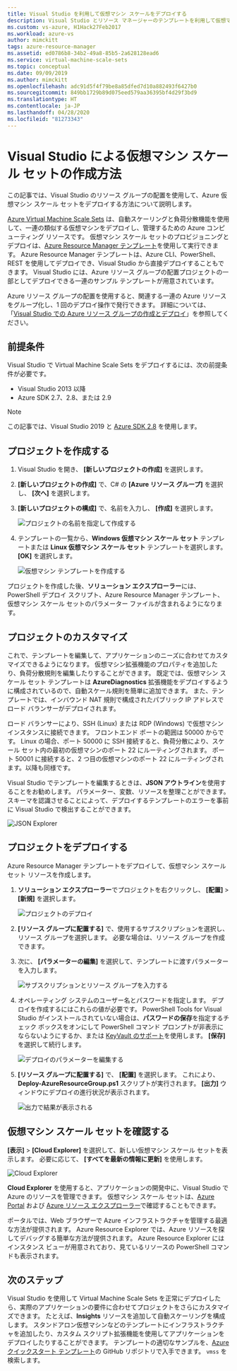 ```yaml
---
title: Visual Studio を利用して仮想マシン スケールをデプロイする
description: Visual Studio とリソース マネージャーのテンプレートを利用して仮想マシン スケール セットをデプロイする
ms.custom: vs-azure, H1Hack27Feb2017
ms.workload: azure-vs
author: mimckitt
tags: azure-resource-manager
ms.assetid: ed0786b8-34b2-49a8-85b5-2a628128ead6
ms.service: virtual-machine-scale-sets
ms.topic: conceptual
ms.date: 09/09/2019
ms.author: mimckitt
ms.openlocfilehash: adc91d5f4f79be8a85dfed7d10a882493f6427b0
ms.sourcegitcommit: 849bb1729b89d075eed579aa36395bf4d29f3bd9
ms.translationtype: HT
ms.contentlocale: ja-JP
ms.lasthandoff: 04/28/2020
ms.locfileid: "81273343"
---
```

# <a name="how-to-create-a-virtual-machine-scale-set-with-visual-studio"></a>Visual Studio による仮想マシン スケール セットの作成方法

この記事では、Visual Studio のリソース グループの配置を使用して、Azure 仮想マシン スケール セットをデプロイする方法について説明します。

[Azure Virtual Machine Scale Sets](https://azure.microsoft.com/blog/azure-vm-scale-sets-public-preview/) は、自動スケーリングと負荷分散機能を使用して、一連の類似する仮想マシンをデプロイし、管理するための Azure コンピューティング リソースです。 仮想マシン スケール セットのプロビジョニングとデプロイは、[Azure Resource Manager テンプレート](https://github.com/Azure/azure-quickstart-templates)を使用して実行できます。 Azure Resource Manager テンプレートは、Azure CLI、PowerShell、REST を使用してデプロイでき、Visual Studio から直接デプロイすることもできます。 Visual Studio には、Azure リソース グループの配置プロジェクトの一部としてデプロイできる一連のサンプル テンプレートが用意されています。

Azure リソース グループの配置を使用すると、関連する一連の Azure リソースをグループ化し、1 回のデプロイ操作で発行できます。 詳細については、「[Visual Studio での Azure リソース グループの作成とデプロイ](../vs-azure-tools-resource-groups-deployment-projects-create-deploy.md)」を参照してください。

## <a name="prerequisites"></a>前提条件

Visual Studio で Virtual Machine Scale Sets をデプロイするには、次の前提条件が必要です。

* Visual Studio 2013 以降
* Azure SDK 2.7、2.8、または 2.9

>[!NOTE]
>この記事では、Visual Studio 2019 と [Azure SDK 2.8](https://azure.microsoft.com/blog/announcing-the-azure-sdk-2-8-for-net/) を使用します。

## <a name="create-a-project"></a>プロジェクトを作成する<a name="creating-a-project"></a> 

1. Visual Studio を開き、 **[新しいプロジェクトの作成]** を選択します。

1. **[新しいプロジェクトの作成]** で、C# の **[Azure リソース グループ]** を選択し、 **[次へ]** を選択します。

1. **[新しいプロジェクトの構成]** で、名前を入力し、 **[作成]** を選択します。

    ![プロジェクトの名前を指定して作成する](media/virtual-machine-scale-sets-vs-create/configure-azure-resource-group.png)

1. テンプレートの一覧から、**Windows 仮想マシン スケール セット** テンプレートまたは **Linux 仮想マシン スケール セット** テンプレートを選択します。 **[OK]** を選択します。

   ![仮想マシン テンプレートを作成する](media/virtual-machine-scale-sets-vs-create/select-vm-template.png)

プロジェクトを作成した後、**ソリューション エクスプローラー**には、PowerShell デプロイ スクリプト、Azure Resource Manager テンプレート、仮想マシン スケール セットのパラメーター ファイルが含まれるようになります。

## <a name="customize-your-project"></a>プロジェクトのカスタマイズ

これで、テンプレートを編集して、アプリケーションのニーズに合わせてカスタマイズできるようになります。 仮想マシン拡張機能のプロパティを追加したり、負荷分散規則を編集したりすることができます。 既定では、仮想マシン スケール セット テンプレートは **AzureDiagnostics** 拡張機能をデプロイするように構成されているので、自動スケール規則を簡単に追加できます。 また、テンプレートでは、インバウンド NAT 規則で構成されたパブリック IP アドレスでロード バランサーがデプロイされます。

ロード バランサーにより、SSH (Linux) または RDP (Windows) で仮想マシン インスタンスに接続できます。 フロントエンド ポートの範囲は 50000 からです。 Linux の場合、ポート 50000 に SSH 接続すると、負荷分散により、スケール セット内の最初の仮想マシンのポート 22 にルーティングされます。 ポート 50001 に接続すると、2 つ目の仮想マシンのポート 22 にルーティングされます。以降も同様です。

 Visual Studio でテンプレートを編集するときは、**JSON アウトライン**を使用することをお勧めします。 パラメーター、変数、リソースを整理ことができます。 スキーマを認識させることによって、デプロイするテンプレートのエラーを事前に Visual Studio で検出することができます。

![JSON Explorer](media/virtual-machine-scale-sets-vs-create/json-explorer.png)

## <a name="deploy-the-project"></a>プロジェクトをデプロイする

Azure Resource Manager テンプレートをデプロイして、仮想マシン スケール セット リソースを作成します。

1. **ソリューション エクスプローラー**でプロジェクトを右クリックし、 **[配置]**  >  **[新規]** を選択します。

    ![プロジェクトのデプロイ](media/virtual-machine-scale-sets-vs-create/deploy-new-project.png)

1. **[リソース グループに配置する]** で、使用するサブスクリプションを選択し、リソース グループを選択します。 必要な場合は、リソース グループを作成できます。

1. 次に、 **[パラメーターの編集]** を選択して、テンプレートに渡すパラメーターを入力します。

   ![サブスクリプションとリソース グループを入力する](media/virtual-machine-scale-sets-vs-create/deploy-to-resource-group.png)

1. オペレーティング システムのユーザー名とパスワードを指定します。 デプロイを作成するにはこれらの値が必要です。 PowerShell Tools for Visual Studio がインストールされていない場合は、**パスワードの保存**を指定するチェック ボックスをオンにして PowerShell コマンド プロンプトが非表示にならないようにするか、または [KeyVault のサポート](https://azure.microsoft.com/blog/keyvault-support-for-arm-templates/)を使用します。 **[保存]** を選択して続行します。

    ![デプロイのパラメーターを編集する](media/virtual-machine-scale-sets-vs-create/edit-deployment-parameters.png)

1. **[リソース グループに配置する]** で、 **[配置]** を選択します。 これにより、**Deploy-AzureResourceGroup.ps1** スクリプトが実行されます。 **[出力]** ウィンドウにデプロイの進行状況が表示されます。

   ![出力で結果が表示される](media/virtual-machine-scale-sets-vs-create/deployment-output.png)

## <a name="explore-your-virtual-machine-scale-set"></a>仮想マシン スケール セットを確認する<a name="exploring-your-virtual-machine-scale-set"></a>

**[表示]**  >  **[Cloud Explorer]** を選択して、新しい仮想マシン スケール セットを表示します。 必要に応じて、 **[すべてを最新の情報に更新]** を使用します。

![Cloud Explorer](media/virtual-machine-scale-sets-vs-create/cloud-explorer.png)

**Cloud Explorer** を使用すると、アプリケーションの開発中に、Visual Studio で Azure のリソースを管理できます。 仮想マシン スケール セットは、[Azure Portal](https://portal.azure.com) および [Azure リソース エクスプローラー](https://resources.azure.com/)で確認することもできます。

 ポータルでは、Web ブラウザーで Azure インフラストラクチャを管理する最適な方法が提供されます。 Azure Resource Explorer では、Azure リソースを探してデバッグする簡単な方法が提供されます。 Azure Resource Explorer にはインスタンス ビューが用意されており、見ているリソースの PowerShell コマンドも表示されます。

## <a name="next-steps"></a>次のステップ

Visual Studio を使用して Virtual Machine Scale Sets を正常にデプロイしたら、実際のアプリケーションの要件に合わせてプロジェクトをさらにカスタマイズできます。 たとえば、**Insights** リソースを追加して自動スケーリングを構成します。 スタンドアロン仮想マシンなどのテンプレートにインフラストラクチャを追加したり、カスタム スクリプト拡張機能を使用してアプリケーションをデプロイしたりすることができます。 テンプレートの適切なサンプルを、[Azure クイックスタート テンプレート](https://github.com/Azure/azure-quickstart-templates)の GitHub リポジトリで入手できます。 `vmss` を検索します。
